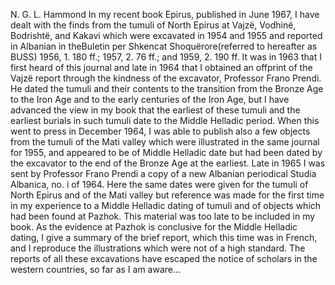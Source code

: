 N. G. L. Hammond
In my recent book Epirus, published in June 1967, I have dealt with the finds from the tumuli of North Epirus at Vajzë, Vodhinë, Bodrishtë, and Kakavi which were excavated in 1954 and 1955 and reported in Albanian in theBuletin per Shkencat Shoquërore(referred to hereafter as BUSS) 1956, 1. 180 ff.; 1957, 2. 76 ff.; and 1959, 2. 190 ff. It was in 1963 that I first heard of this journal and late in 1964 that I obtained an offprint of the Vajzë report through the kindness of the excavator, Professor Frano Prendi. He dated the tumuli and their contents to the transition from the Bronze Age to the Iron Age and to the early centuries of the Iron Age, but I have advanced the view in my book that the earliest of these tumuli and the earliest burials in such tumuli date to the Middle Helladic period. When this went to press in December 1964, I was able to publish also a few objects from the tumuli of the Mati valley which were illustrated in the same journal for 1955, and appeared to be of Middle Helladic date but had been dated by the excavator to the end of the Bronze Age at the earliest. Late in 1965 I was sent by Professor Frano Prendi a copy of a new Albanian periodical Studia Albanica, no. i of 1964. Here the same dates were given for the tumuli of North Epirus and of the Mati valley but reference was made for the first time in my experience to a Middle Helladic dating of tumuli and of objects which had been found at Pazhok. This material was too late to be included in my book. As the evidence at Pazhok is conclusive for the Middle Helladic dating, I give a summary of the brief report, which this time was in French, and I reproduce the illustrations which were not of a high standard. The reports of all these excavations have escaped the notice of scholars in the western countries, so far as I am aware…
